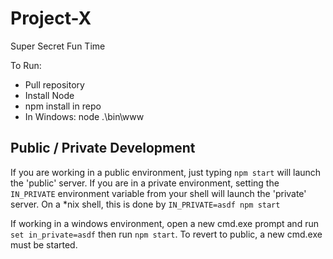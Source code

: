 # Project-X
Super Secret Fun Time

To Run:

* Pull repository
* Install Node
* npm install in repo
* In Windows: node .\bin\www

## Public / Private Development
If you are working in a public environment, just typing `npm start` will launch
the 'public' server.  If you are in a private environment, setting the
`IN_PRIVATE` environment variable from your shell will launch the 'private'
server.  On a \*nix shell, this is done by `IN_PRIVATE=asdf npm start`

If working in a windows environment, open a new cmd.exe prompt and run `set in_private=asdf` then run `npm start`. To revert to public, a new cmd.exe must be started.

